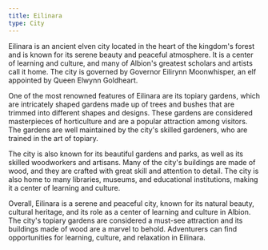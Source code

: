 ```yaml
---
title: Eilinara
type: City
---
```

Eilinara is an ancient elven city located in the heart of the kingdom's forest and is known for its serene beauty and peaceful atmosphere. It is a center of learning and culture, and many of Albion's greatest scholars and artists call it home. The city is governed by Governor Eilirynn Moonwhisper, an elf appointed by Queen Elwynn Goldheart.

One of the most renowned features of Eilinara are its topiary gardens, which are intricately shaped gardens made up of trees and bushes that are trimmed into different shapes and designs. These gardens are considered masterpieces of horticulture and are a popular attraction among visitors. The gardens are well maintained by the city's skilled gardeners, who are trained in the art of topiary.

The city is also known for its beautiful gardens and parks, as well as its skilled woodworkers and artisans. Many of the city's buildings are made of wood, and they are crafted with great skill and attention to detail. The city is also home to many libraries, museums, and educational institutions, making it a center of learning and culture.

Overall, Eilinara is a serene and peaceful city, known for its natural beauty, cultural heritage, and its role as a center of learning and culture in Albion. The city's topiary gardens are considered a must-see attraction and its buildings made of wood are a marvel to behold. Adventurers can find opportunities for learning, culture, and relaxation in Eilinara.